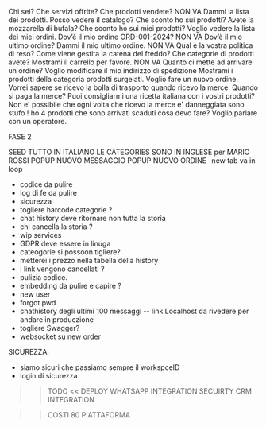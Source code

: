 Chi sei?
Che servizi offrite?
Che prodotti vendete? NON VA
Dammi la lista dei prodotti.
Posso vedere il catalogo?
Che sconto ho sui prodotti?
Avete la mozzarella di bufala?
Che sconto ho sui miei prodotti?
Voglio vedere la lista dei miei ordini.
Dov’è il mio ordine ORD-001-2024? NON VA
Dov’è il mio ultimo ordine?
Dammi il mio ultimo ordine. NON VA
Qual è la vostra politica di reso?
Come viene gestita la catena del freddo?
Che categorie di prodotti avete?
Mostrami il carrello per favore. NON VA
Quanto ci mette ad arrivare un ordine?
Voglio modificare il mio indirizzo di spedizione
Mostrami i prodotti della categoria prodotti surgelati.
Voglio fare un nuovo ordine.
Vorrei sapere se ricevo la bolla di trasporto quando ricevo la merce.
Quando si paga la merce?
Puoi consigliarmi una ricetta italiana con i vostri prodotti?
Non e' possibile che ogni volta che ricevo la merce e' danneggiata sono stufo !
ho 4 prodotti che sono arrivati scaduti cosa devo fare?
Voglio parlare con un operatore.

FASE 2

SEED TUTTO IN ITALIANO
LE CATEGORIES SONO IN INGLESE per MARIO ROSSI
POPUP NUOVO MESSAGGIO
POPUP NUOVO ORDINE
-new tab va in loop

- codice da pulire
- log di fe da pulire
- sicurezza
- togliere harcode categorie ?
- chat history deve ritornare non tutta la storia
- chi cancella la storia ?
- wip services
- GDPR deve essere in linuga
- cateogorie si possoon tigliere?
- metterei i prezzo nella tabella della history
- i link vengono cancellati ?
- pulizia codice.
- embedding da pulire e capire ?
- new user
- forgot pwd
- chathistory degli ultimi 100 messaggi
  -- link Localhost da rivedere per andare in produczione
- togliere Swagger?
- websocket su new order

SICUREZZA:

- siamo sicuri che passiamo sempre il workspceID
- login di sicurezza

> > TODO <<
> > DEPLOY
> > WHATSAPP INTEGRATION
> > SECUIRTY
> > CRM INTEGRATION

> > COSTI 80
> > PIATTAFORMA
